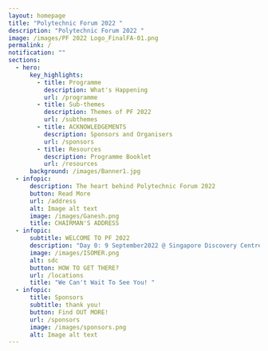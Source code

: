 ```yaml
---
layout: homepage
title: "Polytechnic Forum 2022 "
description: "Polytechnic Forum 2022 "
image: /images/PF 2022 Logo_FinalFA-01.png
permalink: /
notification: ""
sections:
  - hero:
      key_highlights:
        - title: Programme
          description: What's Happening
          url: /programme
        - title: Sub-themes
          description: Themes of PF 2022
          url: /subthemes
        - title: ACKNOWLEDGEMENTS
          description: Sponsors and Organisers
          url: /sponsors
        - title: Resources
          description: Programme Booklet
          url: /resources
      background: /images/Banner1.jpg
  - infopic:
      description: The heart behind Polytechnic Forum 2022
      button: Read More
      url: /address
      alt: Image alt text
      image: /images/Ganesh.png
      title: CHAIRMAN'S ADDRESS
  - infopic:
      subtitle: WELCOME TO PF 2022
      description: "Day 0: 9 September2022 @ Singapore Discovery Centre"
      image: /images/ISOMER.png
      alt: sdc
      button: HOW TO GET THERE?
      url: /locations
      title: "We Can't Wait To See You! "
  - infopic:
      title: Sponsors
      subtitle: thank you!
      button: Find OUT MORE!
      url: /sponsors
      image: /images/sponsors.png
      alt: Image alt text
---
```


